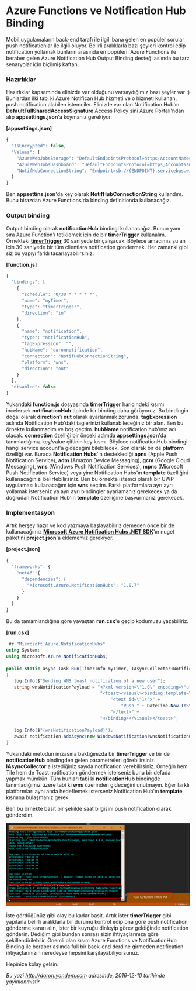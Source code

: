# Azure Functions ve Notification Hub Binding 

Mobil uygulamaların back-end tarafı ile ilgili bana gelen en popüler sorular push notificationlar ile ilgili oluyor. Belirli aralıklarla bazı şeyleri kontrol edip notification yollamak bunların arasında en popüleri. Azure Functions ile beraber gelen Azure Notification Hub Output Binding desteği aslında bu tarz senaryolar için biçilmiş kaftan. 

### Hazırlıklar   

Hazırlıklar kapsamında elinizde var olduğunu varsaydığımız bazı şeyler var :) Bunlardan ilki tabi ki Azure Notifican Hub hizmeti ve o hizmeti kullanan, push notification alabilen istemciler. Elinizde var olan Notification Hub'ın **DefaultFullSharedAccessSignature** Access Policy'sini Azure Portalı'ndan alıp **appsettings.json**'a koymanız gerekiyor.

**[appsettings.json]**
```javascript
{
  "IsEncrypted": false,
  "Values": {
    "AzureWebJobsStorage": "DefaultEndpointsProtocol=https;AccountName={NAME};AccountKey={KEY}",
    "AzureWebJobsDashboard": "DefaultEndpointsProtocol=https;AccountName={NAME};AccountKey={KEY}",
    "NotifHubConnectionString": "Endpoint=sb://{ENDPOINT}.servicebus.windows.net/;SharedAccessKeyName=DefaultFullSharedAccessSignature;SharedAccessKey={KEY}"
  }
}
```

Ben **appsettins.json**'da key olarak **NotifHubConnectionString** kullandım. Bunu birazdan Azure Functions'da binding definitionda kullanacağız.

### Output binding    

Output binding olarak **notificationHub** bindingi kullanacağız. Bunun yanı sıra Azure Function'ı tetiklemek için de bir **timerTrigger** kullanalım. Örnekteki [**timerTrigger**](http://daron.yondem.com/software/post/Azure_Functions_ve_TimerTrigger_Kullanimi) 30 saniyede bir çalışacak. Böylece amacımız şu an için 30 saniyede bir tüm clientlara notification göndermek. Her zamanki gibi siz bu yapıyı farklı tasarlayabilirsiniz.

**[function.js]**
```javascript
{
  "bindings": [
    {
      "schedule": "0/30 * * * * *",
      "name": "myTimer",
      "type": "timerTrigger",
      "direction": "in"
    },
    {
      "name": "notification",
      "type": "notificationHub",
      "tagExpression": "",
      "hubName": "daronnotification",
      "connection": "NotifHubConnectionString",
      "platform": "wns",
      "direction": "out"
    }
  ],
  "disabled": false
}
```

Yukarıdaki **function.js** dosyasında **timerTrigger** haricindeki kısımı incelersek **notificationHub** tipinde bir binding daha görüyoruz. Bu bindingin doğal olarak **direction**'ı **out** olarak ayarlanmak zorunda. **tagExpression** aslında Notification Hub'daki taglerinizi kullanabileceğiniz bir alan. Ben bu örnekte kullanmadım ve boş geçtim. **hubName** notification hub'ınız adı olacak. **connection** özelliği bir önceki adımda **appsettings.json**'da tanımladığımız key/value çiftinin key kısmı. Böylece notificationHub bindingi hangi service account'a gideceğini bilebilecek. Son olarak bir de **platform** özelliği var. Burada **Notification Hubs**'ın desteklediği **apns** (Apple Push Notification Service), **adm** (Amazon Device Messaging), **gcm** (Google Cloud Messaging), **wns** (Windows Push Notification Services), **mpns** (Microsoft Push Notification Service) veya yine Notification Hubs'ın **template** özelliğini kullanacağınızı belirtebilirsiniz. Ben bu örnekte istemci olarak bir UWP uygulaması kullanacağım için **wns** seçtim. Farklı platformlara ayrı ayrı yollamak isterseniz ya ayrı ayrı bindingler ayarlamanız gerekecek ya da doğrudan Notification Hub'ın **template** özelliğine başvurmanız gerekecek.

### Implementasyon   

Artık herşey hazır ve kod yazmaya başlayabiliriz demeden önce bir de kullanacağımız [**Microsoft Azure Notification Hubs .NET SDK**](https://www.nuget.org/packages/Microsoft.Azure.NotificationHubs/)'ın nuget paketini **project.json**'a eklememiz gerekiyor.

**[project.json]**
```javascript
{
  "frameworks": {
    "net46":{
      "dependencies": {
        "Microsoft.Azure.NotificationHubs": "1.0.7"
      }
    }
  }
}
```

Bu da tamamlandığına göre yavaştan **run.csx**'e geçip kodumuzu yazabiliriz.

**[run.csx]**
```CS 
 #r "Microsoft.Azure.NotificationHubs"
using System;
using Microsoft.Azure.NotificationHubs;

public static async Task Run(TimerInfo myTimer, IAsyncCollector<Notification> notification, TraceWriter log)
{
   log.Info($"Sending WNS toast notification of a new user");
   string wnsNotificationPayload = "<?xml version=\"1.0\" encoding=\"utf-8\"?>" +
                                    "<toast><visual><binding template=\"ToastText01\">" +
                                        "<text id=\"1\">" +
                                            "Push " + DateTime.Now.ToString() +
                                        "</text>" +
                                    "</binding></visual></toast>";

   log.Info($"{wnsNotificationPayload}");
   await notification.AddAsync(new WindowsNotification(wnsNotificationPayload));
}
```

Yukarıdaki metodun imzasına baktığınızda bir **timerTrigger** ve bir de **notificationHub** bindingden gelen parametreleri görebilirsiniz. **IAsyncCollector<Notification>**'a istediğiniz sayıda notification verebilirsiniz. Örneğin hem Tile hem de Toast notification göndermek isterseniz bunu bir defada yapmak mümkün. Tüm bunları tabi ki  **notificationHub** bindingde tanımladığımız üzere tabi ki **wns** üzerinden gideceğini unutmayın. Eğer farklı platformları aynı anda hedeflemek isterseniz Notification Hub'ın **template** kısmına bulaşmanız gerek.

Ben bu örnekte basit bir şekilde saat bilgisini push notification olarak gönderdim.

![Azure Functions'dan Push Notification gönderirken...](../media/Azure_Functions_ve_Notification_Hub_Binding/notificationhub-1.png)

İşte gördüğünüz gibi olay bu kadar basit. Artık ister **timerTrigger** gibi yapılarla belirli aralıklarla bir durumu kontrol edip ona göre push notification gönderme kararı alın, ister bir kuyruğu dinleyip görev geldiğinde notification gönderin. Dediğim gibi bundan sonrası sizin ihtiyaçlarınıza göre şekillendirilebilir. Önemli olan kısım Azure Functions ve NotificationHub Binding ile beraber aslında full bir back-end derdine girmeden notification ihtiyaçlarınızın neredeyse hepsini karşılayabiliyorsunuz. 

Hepinize kolay gelsin.


*Bu yazi http://daron.yondem.com adresinde, 2016-12-10 tarihinde yayinlanmistir.*
